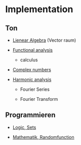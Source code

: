 # Implementation

## Ton

- [Lienear Algebra](implementation/03_linear_algebra.ipynb) (Vector raum)

- [Functional analysis](implementation/05_func_analysis.ipynb)

    - calculus


- [Complex numbers](implementation/04_complex_numbers.ipynb)

- [Harmonic analysis](implementation/06_harmonic_analysis.ipynb)

    - Fourier Series

    - Fourier Transform


## Programmieren

- [Logic, Sets](implementation/02_logic_sets.ipynb)

- [Mathematik, Randomfunction](musik_datenanalyse/implementation/01_math_random.ipynb)

